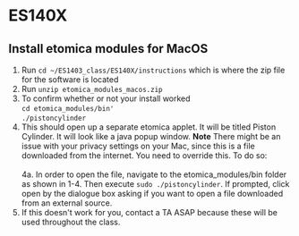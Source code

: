 # ES140X

## Install etomica modules for MacOS

1. Run `cd ~/ES1403_class/ES140X/instructions` which is where the zip file for the software is located  
3. Run `unzip etomica_modules_macos.zip`
4. To confirm whether or not your install worked  
	`cd etomica_modules/bin'`  
	`./pistoncylinder`  
5. This should open up a separate etomica applet. It will be titled Piston Cylinder. It will look like a java popup window. 
**Note** There might be an issue with your privacy settings on your Mac, since this is a file downloaded from the internet. You need to override this. To do so: <br/> <br/>
      4a. In order to open the file, navigate to the etomica_modules/bin folder as shown in 1-4. Then execute `sudo ./pistoncylinder`. If prompted, click open by the dialogue box asking if you want to open a file downloaded from an external source. 
5. If this doesn't work for you, contact a TA ASAP because these will be used throughout the class.
